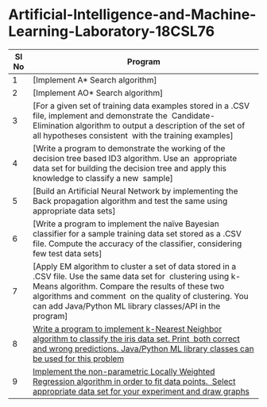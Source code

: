 # Artificial-Intelligence-and-Machine-Learning-Laboratory-18CSL76

| Sl No | Program |
| ------------- | ------------- |
| 1 | [Implement A* Search algorithm] |
| 2 | [Implement AO* Search algorithm]  |
| 3 | [For a given set of training data examples stored in a .CSV file, implement and demonstrate the  Candidate-Elimination algorithm to output a description of the set of all hypotheses consistent  with the training examples]  |
| 4 | [Write a program to demonstrate the working of the decision tree based ID3 algorithm. Use an  appropriate data set for building the decision tree and apply this knowledge to classify a new  sample] |
| 5 | [Build an Artificial Neural Network by implementing the Back propagation algorithm and test the same using appropriate data sets]  |
| 6 | [Write a program to implement the naïve Bayesian classifier for a sample training data set stored as a .CSV file. Compute the accuracy of the classifier, considering few test data sets]  |
| 7 | [Apply EM algorithm to cluster a set of data stored in a .CSV file. Use the same data set for  clustering using k-Means algorithm. Compare the results of these two algorithms and comment  on the quality of clustering. You can add Java/Python ML library classes/API in the program]  |
| 8 | [Write a program to implement k-Nearest Neighbor algorithm to classify the iris data set. Print  both correct and wrong predictions. Java/Python ML library classes can be used for this problem](https://github.com/Sarveshp29/Artificial-Intelligence-and-Machine-Learning-Laboratory-18CSL76/tree/main/Program%208)  |
| 9 | [Implement the non-parametric Locally Weighted Regression algorithm in order to fit data points.  Select appropriate data set for your experiment and draw graphs](https://github.com/Sarveshp29/Artificial-Intelligence-and-Machine-Learning-Laboratory-18CSL76/tree/main/Program%209) |
